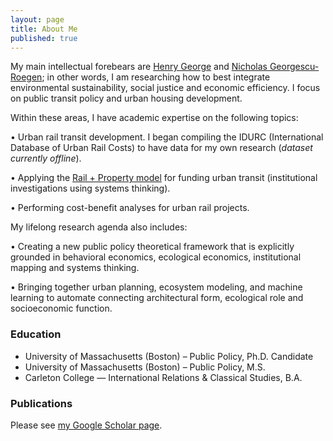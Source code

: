 ```yaml
---
layout: page
title: About Me
published: true
---
```


My main intellectual forebears are [Henry George](https://en.wikipedia.org/wiki/Henry_George) and [Nicholas Georgescu-Roegen](https://en.wikipedia.org/wiki/Nicholas_Georgescu-Roegen); in other words, I am researching how to best integrate environmental sustainability, social justice and economic efficiency. I focus on public transit policy and urban housing development.

Within these areas, I have academic expertise on the following topics:

• Urban rail transit development. I began compiling the IDURC (International Database of Urban Rail Costs) to have data for my own research (*dataset currently offline*). 

• Applying the [Rail + Property model](https://www.mckinsey.com/industries/capital-projects-and-infrastructure/our-insights/the-rail-plus-property-model) for funding urban transit (institutional investigations using systems thinking).

• Performing cost-benefit analyses for urban rail projects.  

My lifelong research agenda also includes:

• Creating a new public policy theoretical framework that is explicitly grounded in behavioral economics, ecological economics, institutional mapping and systems thinking.

• Bringing together urban planning, ecosystem modeling, and machine learning to automate connecting architectural form, ecological role and socioeconomic function.   

### Education

-	University of Massachusetts (Boston) – Public Policy, Ph.D. Candidate
-	University of Massachusetts (Boston) – Public Policy, M.S.
-	Carleton College — International Relations & Classical Studies, B.A.

### Publications

Please see [my Google Scholar page](https://scholar.google.com/citations?user=y1JkmbsAAAAJ&hl=en).
